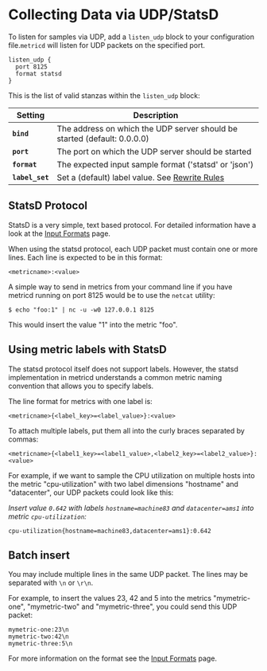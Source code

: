 Collecting Data via UDP/StatsD
===============================

To listen for samples via UDP, add a `listen_udp` block to your configuration
file.`metricd` will listen for UDP packets on the specified port. 

    listen_udp {
      port 8125
      format statsd
    }


This is the list of valid stanzas within the `listen_udp` block:

<table>
  <thead>
    <tr>
      <th>Setting</th>
      <th>Description</th>
    </tr>
  </thead>
  <tbody>
    <tr>
      <td><code><strong>bind</strong></code></td>
      <td>The address on which the UDP server should be started (default: 0.0.0.0)</td>
    </tr>
    <tr>
      <td><code><strong>port</strong></code></td>
      <td>The port on which the UDP server should be started</td>
    </tr>
    <tr>
      <td><code><strong>format</strong></code></td>
      <td>The expected input sample format ('statsd' or 'json')</td>
    </tr>
    <tr>
      <td><code><strong>label_set</strong></code></td>
      <td>Set a (default) label value.  See <a href="/documentation/rewrite-rules">Rewrite Rules</a></td>
    </tr>
  </tbody>
</table>

StatsD Protocol
---------------

StatsD is a very simple, text based protocol. For detailed information have a
look at the [Input Formats](/documentation/sample-format) page.

When using the statsd protocol, each UDP packet must contain one or more lines.
Each line is expected to be in this format:

    <metricname>:<value>

A simple way to send in metrics from your command line if you have
metricd running on port 8125 would be to use the `netcat` utility:

    $ echo "foo:1" | nc -u -w0 127.0.0.1 8125

This would insert the value "1" into the metric "foo".


Using metric labels with StatsD
-------------------------------

The statsd protocol itself does not support labels. However, the statsd
implementation in metricd understands a common metric naming convention
that allows you to specify labels.

The line format for metrics with one label is:

    <metricname>{<label_key>=<label_value>}:<value>

To attach multiple labels, put them all into the curly braces separated by commas:

    <metricname>{<label1_key>=<label1_value>,<label2_key>=<label2_value>}:<value>

For example, if we want to sample the CPU utilization on multiple hosts into
the metric "cpu-utilization" with two label dimensions "hostname" and "datacenter",
our UDP packets could look like this:

_Insert value `0.642` with labels `hostname=machine83` and `datacenter=ams1` into metric `cpu-utilization`:_

    cpu-utilization{hostname=machine83,datacenter=ams1}:0.642

Batch insert
------------

You may include multiple lines in the same UDP packet. The lines may be
separated with `\n` or `\r\n`.

For example, to insert the values 23, 42 and 5 into the metrics "mymetric-one",
"mymetric-two" and "mymetric-three", you could send this UDP packet:

    mymetric-one:23\n
    mymetric-two:42\n
    mymetric-three:5\n

 For more information on the format see the [Input Formats](/documentation/sample-format)
page.


